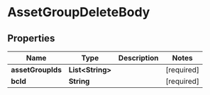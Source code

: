 # AssetGroupDeleteBody

## Properties
Name | Type | Description | Notes
------------ | ------------- | ------------- | -------------
**assetGroupIds** | **List&lt;String&gt;** |  |[required]  
**bcId** | **String** |  |[required]  
